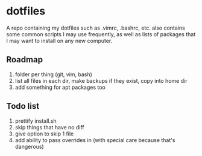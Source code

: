 # dotfiles

A repo containing my dotfiles such as .vimrc, .bashrc, etc. also contains some common scripts I may use frequently, as well as lists of packages that I may want to install on any new computer.

## Roadmap
1. folder per thing (git, vim, bash)
2. list all files in each dir, make backups if they exist, copy into home dir
3. add something for apt packages too

## Todo list
1. prettify install.sh
2. skip things that have no diff
3. give option to skip 1 file
4. add ability to pass overrides in (with special care because that's dangerous)
